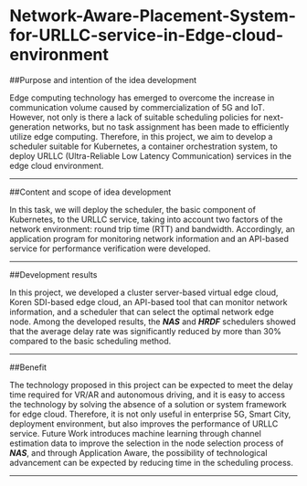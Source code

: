 # Network-Aware-Placement-System-for-URLLC-service-in-Edge-cloud-environment


##Purpose and intention of the idea development

Edge computing technology has emerged to overcome the increase in communication volume caused by commercialization of 5G and IoT.
 However, not only is there a lack of suitable scheduling policies for next-generation networks, but no task assignment has been made to efficiently utilize edge computing.
  Therefore, in this project, we aim to develop a scheduler suitable for Kubernetes, a container orchestration system, to deploy URLLC (Ultra-Reliable Low Latency Communication) services in the edge cloud environment.
***
##Content and scope of idea development

In this task, we will deploy the scheduler, the basic component of Kubernetes, to the URLLC service, taking into account two factors of the network environment: round trip time (RTT) and bandwidth.
Accordingly, an application program for monitoring network information and an API-based service for performance verification were developed.
***
##Development results

In this project, we developed a cluster server-based virtual edge cloud, Koren SDI-based edge cloud, an API-based tool that can monitor network information, and a scheduler that can select the optimal network edge node. 
Among the developed results, the ***NAS*** and ***HRDF*** schedulers showed that the average delay rate was significantly reduced by more than 30% compared to the basic scheduling method.
***
##Benefit

The technology proposed in this project can be expected to meet the delay time required for VR/AR and autonomous driving, and it is easy to access the technology by solving the absence of a solution or system framework for edge cloud. Therefore, it is not only useful in enterprise 5G, Smart City, deployment environment, but also improves the performance of URLLC service.
Future Work introduces machine learning through channel estimation data to improve the selection in the node selection process of ***NAS***, and through Application Aware, the possibility of technological advancement can be expected by reducing time in the scheduling process.
***